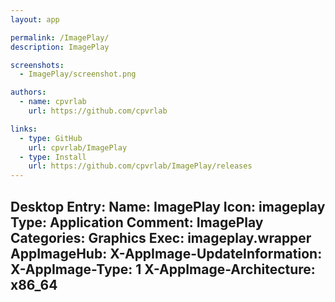 ```yaml
---
layout: app

permalink: /ImagePlay/
description: ImagePlay

screenshots:
  - ImagePlay/screenshot.png

authors:
  - name: cpvrlab
    url: https://github.com/cpvrlab

links:
  - type: GitHub
    url: cpvrlab/ImagePlay
  - type: Install
    url: https://github.com/cpvrlab/ImagePlay/releases
---
```

Desktop Entry:
  Name: ImagePlay
  Icon: imageplay
  Type: Application
  Comment: ImagePlay
  Categories: Graphics
  Exec: imageplay.wrapper
AppImageHub:
  X-AppImage-UpdateInformation: 
  X-AppImage-Type: 1
  X-AppImage-Architecture: x86_64
---
